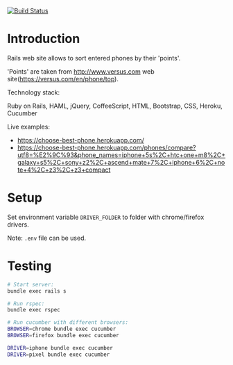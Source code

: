[![Build Status](https://travis-ci.org/kirillstrelkov/choosephone.svg?branch=master)](https://travis-ci.org/kirillstrelkov/choosephone)

# Introduction

Rails web site allows to sort entered phones by their 'points'.

'Points' are taken from http://www.versus.com web site(https://versus.com/en/phone/top).

Technology stack:

Ruby on Rails, HAML, jQuery, CoffeeScript, HTML, Bootstrap, CSS, Heroku, Cucumber

Live examples:

- https://choose-best-phone.herokuapp.com/
- https://choose-best-phone.herokuapp.com/phones/compare?utf8=%E2%9C%93&phone_names=iphone+5s%2C+htc+one+m8%2C+galaxy+s5%2C+sony+z2%2C+ascend+mate+7%2C+iphone+6%2C+note+4%2C+z3%2C+z3+compact

# Setup

Set environment variable `DRIVER_FOLDER` to folder with chrome/firefox drivers.

Note: `.env` file can be used.

# Testing

```bash
# Start server:
bundle exec rails s

# Run rspec:
bundle exec rspec

# Run cucumber with different browsers:
BROWSER=chrome bundle exec cucumber
BROWSER=firefox bundle exec cucumber

DRIVER=iphone bundle exec cucumber
DRIVER=pixel bundle exec cucumber

```
